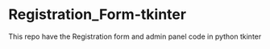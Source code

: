 # Registration_Form-tkinter
This repo have the Registration form and admin panel code in python tkinter
